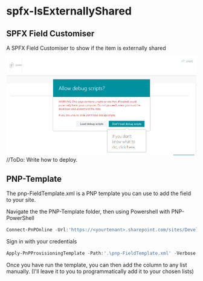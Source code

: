 # spfx-IsExternallyShared
## SPFX Field Customiser
A SPFX Field Customiser to show if the item is externally shared 

![Externally-Shared-gif](./Assets/ExternallySharedExample.gif)
//ToDo: Write how to deploy.

## PNP-Template
The pnp-FieldTemplate.xml is a PNP template you can use to add the field to your site.

Navigate the the PNP-Template folder, then using Powershell with PNP-PowerShell
```powershell
Connect-PnPOnline -Url:'https://<yourtenant>.sharepoint.com/sites/DeveloperSite'
``` 
Sign in with your credentials

```powershell
Apply-PnPProvisioningTemplate -Path:'.\pnp-FieldTemplate.xml' -Verbose
```

Once you have run the template, you can then add the column to any list manually. (I'll leave it to you to programmatically add it to your chosen lists)
